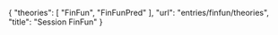 {
    "theories": [
        "FinFun",
        "FinFunPred"
    ],
    "url": "entries/finfun/theories",
    "title": "Session FinFun"
}